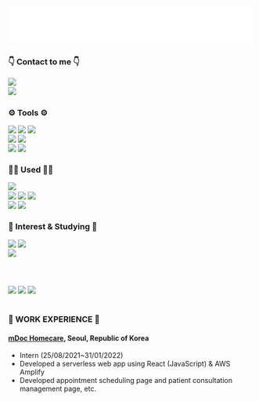 <div>

# <img src="./typing.svg" width="500" alt="Typing SVG" />


### 👇 Contact to me 👇
<a href="mailto:seojang0510@gmail.com"><img src="https://img.shields.io/badge/seojang0510@gmail.com-7B3B47?style=for-the-badge&logo=Gmail&logoColor=white"/></a></br>
<a href="mailto:seojang980510@naver.com"><img src="https://img.shields.io/badge/seojang980510@naver.com-4F6735?style=for-the-badge&logo=Naver&logoColor=white"/></a>

### ⚙️ Tools ⚙️
<!-- IDE -->
<img src="https://img.shields.io/badge/intellijidea-5D4D7B?style=flat&logo=IntelliJ IDEA&logoColor=white"/>
<img src="https://img.shields.io/badge/Eclipse IDE-3D517B?style=flat&logo=Eclipse IDE&logoColor=white"/> 
<img src="https://img.shields.io/badge/Visual Studio Code-3E677F?style=flat&logo=Visual Studio Code&logoColor=white"/> 
<br/> 
<!--Version Control & Project Management --> 
<img src="https://img.shields.io/badge/Git-7B3B47?style=flat&logo=git&logoColor=white"/> 
<img src="https://img.shields.io/badge/Jira-3D517B?style=flat&logo=jira&logoColor=white"/> 
<br/> 
<!-- Build Tools --> 
<img src="https://img.shields.io/badge/Gradle-5D4D7B?style=flat&logo=gradle&logoColor=white"/>
<img src="https://img.shields.io/badge/Apache Maven-7B3B47?style=flat&logo=apachemaven&logoColor=white"/>

### 🧑‍💻 Used 🧑‍💻
<!-- Framework --> 
<img src="https://img.shields.io/badge/Spring Boot-4F6735?style=flat&logo=springboot&logoColor=white"/> 
<br/>
<!-- Databases -->
<img src="https://img.shields.io/badge/mysql-3D517B?style=flat&logo=MySQL&logoColor=white"/> 
<img src="https://img.shields.io/badge/MariaDB-3E677F?style=flat&logo=MariaDB&logoColor=white"/> 
<img src="https://img.shields.io/badge/PostgreSQL-5D4D7B?style=flat&logo=postgresql&logoColor=white"/>
<br/> 
<!-- Cache & Message Queue -->
<img src="https://img.shields.io/badge/Redis-7B3B47?style=flat&logo=Redis&logoColor=white"/> 
<img src="https://img.shields.io/badge/RabbitMQ-7F4F32?style=flat&logo=rabbitmq&logoColor=white"/>

### 🌱 Interest & Studying 🌱
<!-- Spring Ecosystem --> 
<img src="https://img.shields.io/badge/Spring Cloud-4F6735?style=flat&logo=spring&logoColor=white"/> 
<img src="https://img.shields.io/badge/Spring WebFlux-4F6735?style=flat&logo=spring&logoColor=white"/>
<br/>
<!-- Message Streaming --> 
<img src="https://img.shields.io/badge/Apache Kafka-1a1b26?style=flat&logo=apachekafka&logoColor=white"/>
<br/>

#

<br/>

<!-- 통계와 생산적인 시간대 -->
<div>
<!-- GitHub 통계 -->
  <picture>
    <source 
      srcset="http://github-profile-summary-cards.vercel.app/api/cards/stats?username=Seo-Jangwon&theme=tokyonight"
      media="(prefers-color-scheme: dark)"
    />
    <source
      srcset="http://github-profile-summary-cards.vercel.app/api/cards/stats?username=Seo-Jangwon&theme=default"
      media="(prefers-color-scheme: light), (prefers-color-scheme: no-preference)"
    />
    <img width="250" src="http://github-profile-summary-cards.vercel.app/api/cards/stats?username=Seo-Jangwon&theme=tokyonight" />
  </picture>
  
  <!-- 언어 통계 -->
  <picture>
    <source 
      srcset="http://github-profile-summary-cards.vercel.app/api/cards/most-commit-language?username=Seo-Jangwon&theme=tokyonight"
      media="(prefers-color-scheme: dark)"
    />
    <source
      srcset="http://github-profile-summary-cards.vercel.app/api/cards/most-commit-language?username=Seo-Jangwon&theme=default"
      media="(prefers-color-scheme: light), (prefers-color-scheme: no-preference)"
    />
    <img width="250" src="http://github-profile-summary-cards.vercel.app/api/cards/most-commit-language?username=Seo-Jangwon&theme=tokyonight" />
  </picture>

  <!-- 활동 시간 -->
  <picture>
    <source 
      srcset="http://github-profile-summary-cards.vercel.app/api/cards/productive-time?username=Seo-Jangwon&theme=tokyonight&utcOffset=9"
      media="(prefers-color-scheme: dark)"
    />
    <source
      srcset="http://github-profile-summary-cards.vercel.app/api/cards/productive-time?username=Seo-Jangwon&theme=default&utcOffset=9"
      media="(prefers-color-scheme: light), (prefers-color-scheme: no-preference)"
    />
    <img width="250" src="http://github-profile-summary-cards.vercel.app/api/cards/productive-time?username=Seo-Jangwon&theme=tokyonight&utcOffset=9" />
  </picture>
</div>
</div>

#

### 💼 WORK EXPERIENCE 💼

#### [mDoc Homecare](https://m-doc.io/), Seoul, Republic of Korea
* Intern (25/08/2021~31/01/2022)
* Developed a serverless web app using React (JavaScript) & AWS Amplify
* Developed appointment scheduling page and patient consultation management page, etc.


<!--
<section>
  
## EDUCATION

### Yonsei University WonJu campus, WonJu, Republic of Korea

* Major in Computer Science (02/2017 ~ 02/2024)

* Overall GPA: 3.5/4.3 (3.71/4.5)

### SSAFY 11th
  
* Java Track (01/2024~ 12/2024)

</section>
   
<section>
  
   ## Certificates

   * SQLD (SQL Developer)
-->
<!--
**lkasjhdf/lkasjhdf** is a ✨ _special_ ✨ repository because its `README.md` (this file) appears on your GitHub profile.

Here are some ideas to get you started:

- 🔭 I’m currently working on ...
- 🌱 I’m currently learning ...
- 👯 I’m looking to collaborate on ...
- 🤔 I’m looking for help with ...
- 💬 Ask me about ...
- 📫 How to reach me: ...
- 😄 Pronouns: ...
- ⚡ Fun fact: ...
-->
